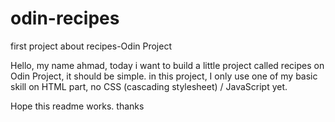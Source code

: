 # odin-recipes
first project about recipes-Odin Project

Hello, my name ahmad, today i want to build a little project called recipes on Odin Project, it should be simple. in this project, I only use one of my basic skill on HTML part, no CSS (cascading stylesheet) / JavaScript yet.

Hope this readme works. thanks
<!-- testing for commend on readme, is this readable? -->